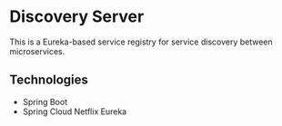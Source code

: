 # Discovery Server

This is a Eureka-based service registry for service discovery between microservices.

## Technologies

- Spring Boot
- Spring Cloud Netflix Eureka